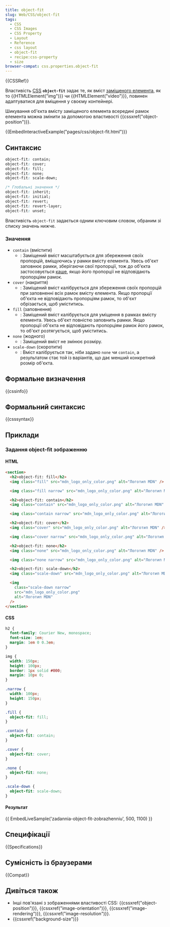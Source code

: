 ```yaml
---
title: object-fit
slug: Web/CSS/object-fit
tags:
  - CSS
  - CSS Images
  - CSS Property
  - Layout
  - Reference
  - css layout
  - object-fit
  - recipe:css-property
  - size
browser-compat: css.properties.object-fit
---
```


{{CSSRef}}

Властивість [CSS](/uk/docs/Web/CSS) **`object-fit`** задає те, як вміст [заміщеного елемента](/uk/docs/Web/CSS/Replaced_element), як то {{HTMLElement("img")}} чи {{HTMLElement("video")}}, повинен адаптуватися для вміщення у своєму контейнері.

Шикування об'єкта вмісту заміщеного елемента всередині рамок елемента можна змінити за допомогою властивості {{cssxref("object-position")}}.

{{EmbedInteractiveExample("pages/css/object-fit.html")}}

## Синтаксис

```css
object-fit: contain;
object-fit: cover;
object-fit: fill;
object-fit: none;
object-fit: scale-down;

/* Глобальні значення */
object-fit: inherit;
object-fit: initial;
object-fit: revert;
object-fit: revert-layer;
object-fit: unset;
```

Властивість `object-fit` задається одним ключовим словом, обраним зі списку значень нижче.

### Значення

- `contain` (вмістити)
  - : Заміщений вміст масштабується для збереження своїх пропорцій, вміщуючись у рамки вмісту елемента. Увесь об'єкт заповнює рамки, зберігаючи свої пропорції, тож до об'єкта застосовується [каше](https://uk.wikipedia.org/wiki/Letterbox), якщо його пропорції не відповідають пропорціям рамок.
- `cover` (накриття)
  - : Заміщений вміст калібрується для збереження своїх пропорцій при заповненні всіх рамок вмісту елемента. Якщо пропорції об'єкта не відповідають пропорціям рамок, то об'єкт обрізається, щоб уміститись.
- `fill` (заповнення)
  - : Заміщений вміст калібрується для уміщення в рамках вмісту елемента. Увесь об'єкт повністю заповнить рамки. Якщо пропорції об'єкта не відповідають пропорціям рамок його рамок, то об'єкт розтягується, щоб уміститись.
- `none` (жодного)
  - : Заміщений вміст не змінює розміру.
- `scale-down` (скоротити)
  - : Вміст калібрується так, ніби задано `none` чи `contain`, а результатом стає той із варіантів, що дає менший конкретний розмір об'єкта.

## Формальне визначення

{{cssinfo}}

## Формальний синтаксис

{{csssyntax}}

## Приклади

### Задання object-fit зображенню

#### HTML

```html
<section>
  <h2>object-fit: fill</h2>
  <img class="fill" src="mdn_logo_only_color.png" alt="Логотип MDN" />

  <img class="fill narrow" src="mdn_logo_only_color.png" alt="Логотип MDN" />

  <h2>object-fit: contain</h2>
  <img class="contain" src="mdn_logo_only_color.png" alt="Логотип MDN" />

  <img class="contain narrow" src="mdn_logo_only_color.png" alt="Логотип MDN" />

  <h2>object-fit: cover</h2>
  <img class="cover" src="mdn_logo_only_color.png" alt="Логотип MDN" />

  <img class="cover narrow" src="mdn_logo_only_color.png" alt="Логотип MDN" />

  <h2>object-fit: none</h2>
  <img class="none" src="mdn_logo_only_color.png" alt="Логотип MDN" />

  <img class="none narrow" src="mdn_logo_only_color.png" alt="Логотип MDN" />

  <h2>object-fit: scale-down</h2>
  <img class="scale-down" src="mdn_logo_only_color.png" alt="Логотип MDN" />

  <img
    class="scale-down narrow"
    src="mdn_logo_only_color.png"
    alt="Логотип MDN"
  />
</section>
```

#### CSS

```css
h2 {
  font-family: Courier New, monospace;
  font-size: 1em;
  margin: 1em 0 0.3em;
}

img {
  width: 150px;
  height: 100px;
  border: 1px solid #000;
  margin: 10px 0;
}

.narrow {
  width: 100px;
  height: 150px;
}

.fill {
  object-fit: fill;
}

.contain {
  object-fit: contain;
}

.cover {
  object-fit: cover;
}

.none {
  object-fit: none;
}

.scale-down {
  object-fit: scale-down;
}
```

#### Результат

{{ EmbedLiveSample('zadannia-object-fit-zobrazhenniu', 500, 1100) }}

## Специфікації

{{Specifications}}

## Сумісність із браузерами

{{Compat}}

## Дивіться також

- Інші пов'язані з зображеннями властивості CSS: {{cssxref("object-position")}}, {{cssxref("image-orientation")}}, {{cssxref("image-rendering")}}, {{cssxref("image-resolution")}}.
- {{cssxref("background-size")}}
